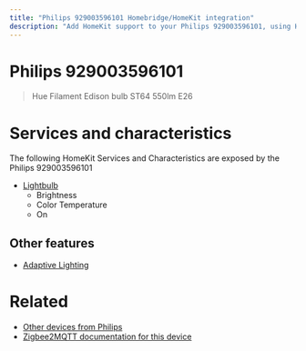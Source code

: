 ```yaml
---
title: "Philips 929003596101 Homebridge/HomeKit integration"
description: "Add HomeKit support to your Philips 929003596101, using Homebridge, Zigbee2MQTT and homebridge-z2m."
---
```

<!---
This file has been GENERATED using src/docgen/docgen.ts
DO NOT EDIT THIS FILE MANUALLY!
-->
# Philips 929003596101
> Hue Filament Edison bulb ST64 550lm E26


# Services and characteristics
The following HomeKit Services and Characteristics are exposed by
the Philips 929003596101

* [Lightbulb](../../light.md)
  * Brightness
  * Color Temperature
  * On

## Other features
* [Adaptive Lighting](../../light.md)

# Related
* [Other devices from Philips](../index.md#philips)
* [Zigbee2MQTT documentation for this device](https://www.zigbee2mqtt.io/devices/929003596101.html)